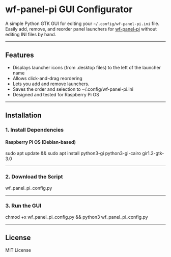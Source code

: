 # wf-panel-pi GUI Configurator

A simple Python GTK GUI for editing your `~/.config/wf-panel-pi.ini` file.  
Easily add, remove, and reorder panel launchers for [wf-panel-pi](https://github.com/WayfireWM/wf-panel-pi) without editing INI files by hand.

---

## Features

- Displays launcher icons (from .desktop files) to the left of the launcher name
- Allows click-and-drag reordering
- Lets you add and remove launchers.
- Saves the order and selection to ~/.config/wf-panel-pi.ini
- Designed and tested for Raspberry Pi OS

---

## Installation

### 1. Install Dependencies

#### Raspberry Pi OS (Debian-based)

sudo apt update && sudo apt install python3-gi python3-gi-cairo gir1.2-gtk-3.0

---

### 2. Download the Script

wf_panel_pi_config.py

---

### 3. Run the GUI

chmod +x wf_panel_pi_config.py && python3 wf_panel_pi_config.py

---

## License

MIT License
